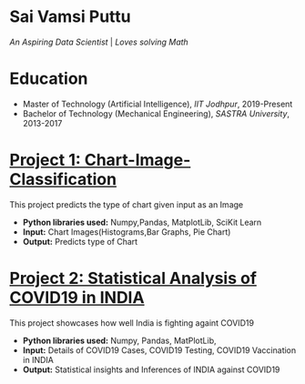# Sai Vamsi Puttu
*An Aspiring Data Scientist* | *Loves solving Math*

# Education
* Master of Technology (Artificial Intelligence), *IIT Jodhpur*, 2019-Present
* Bachelor of Technology (Mechanical Engineering), *SASTRA University*, 2013-2017

# [Project 1: Chart-Image-Classification](https://github.com/PersistingSoulV/Chart-Image-Classification)

This project predicts the type of chart given input as an Image
* **Python libraries used:** Numpy,Pandas, MatplotLib, SciKit Learn
* **Input:** Chart Images(Histograms,Bar Graphs, Pie Chart)
* **Output:** Predicts type of Chart

# [Project 2: Statistical Analysis of COVID19 in INDIA](https://github.com/PersistingSoulV/COVID19-INDIA-Exploratory-Analysis)

This project showcases how well India is fighting againt COVID19
* **Python libraries used:** Numpy, Pandas, MatPlotLib, 
* **Input:** Details of COVID19 Cases, COVID19 Testing, COVID19 Vaccination in INDIA
* **Output:** Statistical insights and Inferences of INDIA against COVID19
